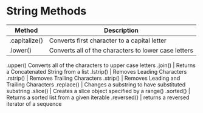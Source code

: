 # String Methods


Method | Description
---|---
.capitalize() | Converts first character to a capital letter
.lower() | Converts all of the characters to lower case letters
.upper() Converts all of the characters to upper case letters
.join() | Returns a Concatenated String from a list
.lstrip() | Removes Leading Characters
.rstrip() | Removes Trailing Characters
.strip() | Removes Leading and Trailing Characters
.replace() | Changes a substring to have substituted substring
.slice() | Creates a slice object specified by a range()
.sorted() | Returns a sorted list from a given iterable
.reversed() | returns a reversed iterator of a sequence
